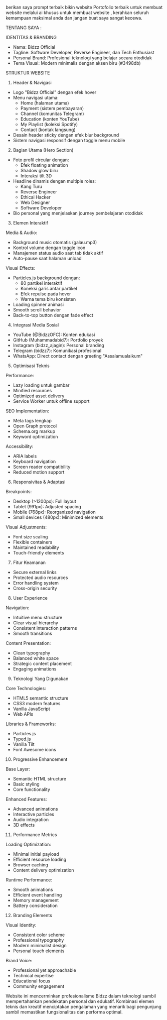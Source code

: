 berikan saya prompt terbaik bikin website Portofolio terbaik untuk membuat website melalui ai khusus untuk membuat website , kerahkan seluruh kemampuan maksimal anda dan jangan buat saya sangat kecewa. 

TENTANG SAYA : 

IDENTITAS & BRANDING
- Nama: Bidzz Official
- Tagline: Software Developer, Reverse Engineer, dan Tech Enthusiast
- Personal Brand: Profesional teknologi yang belajar secara otodidak
- Tema Visual: Modern minimalis dengan aksen biru (#3498db)

STRUKTUR WEBSITE

1. Header & Navigasi
- Logo "Bidzz Official" dengan efek hover
- Menu navigasi utama:
  * Home (halaman utama)
  * Payment (sistem pembayaran)
  * Channel (komunitas Telegram)
  * Education (konten YouTube)
  * My Playlist (koleksi Spotify)
  * Contact (kontak langsung)
- Desain header sticky dengan efek blur background
- Sistem navigasi responsif dengan toggle menu mobile

2. Bagian Utama (Hero Section)
- Foto profil circular dengan:
  * Efek floating animation
  * Shadow glow biru
  * Interaksi tilt 3D
- Headline dinamis dengan multiple roles:
  * Kang Turu
  * Reverse Engineer
  * Ethical Hacker
  * Web Designer
  * Software Developer
- Bio personal yang menjelaskan journey pembelajaran otodidak

3. Elemen Interaktif

Media & Audio:
- Background music otomatis (galau.mp3)
- Kontrol volume dengan toggle icon
- Manajemen status audio saat tab tidak aktif
- Auto-pause saat halaman unload

Visual Effects:
- Particles.js background dengan:
  * 80 partikel interaktif
  * Koneksi garis antar partikel
  * Efek repulse pada hover
  * Warna tema biru konsisten
- Loading spinner animasi
- Smooth scroll behavior
- Back-to-top button dengan fade effect

4. Integrasi Media Sosial
- YouTube (@BidzzOFC): Konten edukasi
- GitHub (Muhammadabid7): Portfolio proyek
- Instagram (bidzz_ajagin): Personal branding
- Telegram (bidzz7): Komunikasi profesional
- WhatsApp: Direct contact dengan greeting "Assalamualaikum"

5. Optimisasi Teknis

Performance:
- Lazy loading untuk gambar
- Minified resources
- Optimized asset delivery
- Service Worker untuk offline support

SEO Implementation:
- Meta tags lengkap
- Open Graph protocol
- Schema.org markup
- Keyword optimization

Accessibility:
- ARIA labels
- Keyboard navigation
- Screen reader compatibility
- Reduced motion support

6. Responsivitas & Adaptasi

Breakpoints:
- Desktop (>1200px): Full layout
- Tablet (991px): Adjusted spacing
- Mobile (768px): Reorganized navigation
- Small devices (480px): Minimized elements

Visual Adjustments:
- Font size scaling
- Flexible containers
- Maintained readability
- Touch-friendly elements

7. Fitur Keamanan
- Secure external links
- Protected audio resources
- Error handling system
- Cross-origin security

8. User Experience

Navigation:
- Intuitive menu structure
- Clear visual hierarchy
- Consistent interaction patterns
- Smooth transitions

Content Presentation:
- Clean typography
- Balanced white space
- Strategic content placement
- Engaging animations

9. Teknologi Yang Digunakan

Core Technologies:
- HTML5 semantic structure
- CSS3 modern features
- Vanilla JavaScript
- Web APIs

Libraries & Frameworks:
- Particles.js
- Typed.js
- Vanilla Tilt
- Font Awesome icons

10. Progressive Enhancement

Base Layer:
- Semantic HTML structure
- Basic styling
- Core functionality

Enhanced Features:
- Advanced animations
- Interactive particles
- Audio integration
- 3D effects

11. Performance Metrics

Loading Optimization:
- Minimal initial payload
- Efficient resource loading
- Browser caching
- Content delivery optimization

Runtime Performance:
- Smooth animations
- Efficient event handling
- Memory management
- Battery consideration

12. Branding Elements

Visual Identity:
- Consistent color scheme
- Professional typography
- Modern minimalist design
- Personal touch elements

Brand Voice:
- Professional yet approachable
- Technical expertise
- Educational focus
- Community engagement

Website ini mencerminkan profesionalisme Bidzz dalam teknologi sambil mempertahankan pendekatan personal dan edukatif. Kombinasi elemen teknis dan kreatif menciptakan pengalaman yang menarik bagi pengunjung sambil memastikan fungsionalitas dan performa optimal.